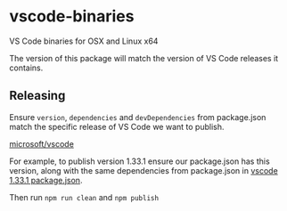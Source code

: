 # vscode-binaries

VS Code binaries for OSX and Linux x64

The version of this package will match the version of VS Code releases it contains.

## Releasing

Ensure `version`, `dependencies` and `devDependencies` from package.json match the specific release of VS Code we want to publish.

[microsoft/vscode](https://github.com/microsoft/vscode)

For example, to publish version 1.33.1 ensure our package.json has this version, along with the same dependencies from package.json in
[vscode 1.33.1 package.json](https://github.com/microsoft/vscode/blob/1.33.1/package.json).

Then run `npm run clean` and `npm publish`
